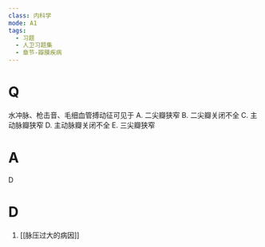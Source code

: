 ```yaml
---
class: 内科学
mode: A1
tags:
  - 习题
  - 人卫习题集
  - 章节-瓣膜疾病
---
```


# Q
水冲脉、枪击音、毛细血管搏动征可见于
A. 二尖瓣狭窄 B. 二尖瓣关闭不全
C. 主动脉瓣狭窄 D. 主动脉瓣关闭不全
E. 三尖瓣狭窄
# A
D
# D
1. [[脉压过大的病因]]